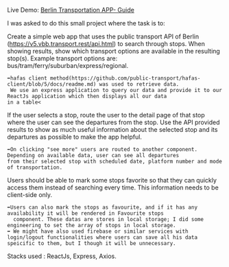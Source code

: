 Live Demo: <a href="https://khadkauj.github.io/berlin-Trasnportation-App-frontend/" > Berlin Transportation APP- Guide </a>

I was asked to do this small project where the task is to:

Create a simple web app that uses the public transport API of Berlin
(https://v5.vbb.transport.rest/api.html) to search through stops. When showing results, show
which transport options are available in the resulting stop(s). Example transport options are:
bus/tram/ferry/suburban/express/regional.
  
    ➡hafas client method(https://github.com/public-transport/hafas-client/blob/5/docs/readme.md) was used to retrieve data. 
     We use an express application to query our data and provide it to our ReactJs application which then displays all our data
    in a table<

If the user selects a stop, route the user to the detail page of that stop where the user can see
the departures from the stop. Use the API provided results to show as much useful information
about the selected stop and its departures as possible to make the app helpful.

    ➡On clicking "see more" users are routed to another component. Depending on available data, user can see all departures
    from their selected stop with scheduled date, platform number and mode of transportation.

Users should be able to mark some stops favorite so that they can quickly access them instead
of searching every time. This information needs to be client-side only.

    ➡Users can also mark the stops as favourite, and if it has any availability it will be rendered in Favourite stops
      component. These datas are stores in local storage; I did some engineering to set the array of stops in local storage.
    ➡ We might have also used firebase or similar services with login/logout functionalities where users can save all his data
    speicific to them, but I though it will be unnecessary.


Stacks used : ReactJs, Express, Axios.
